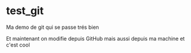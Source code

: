 test_git
========

Ma demo de git qui se passe trés bien

Et maintenant on modifie depuis GitHub
mais aussi depuis ma machine
et c'est cool
